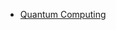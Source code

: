 - [Quantum Computing](https://www.freepik.com/free-photo/smart-microchip-background-motherboard-closeup-technology-remix_15606887.htm#query=quantum%20computing&position=34&from_view=search&track=ais&uuid=b6c2890d-3978-45a4-ac4e-4b2c408ac68f)